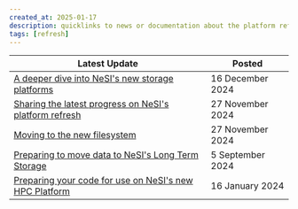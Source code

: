 ```yaml
---
created_at: 2025-01-17
description: quicklinks to news or documentation about the platform refresh
tags: [refresh]
---
```



Latest Update | Posted
----|----
[A deeper dive into NeSI's new storage platforms](https://www.nesi.org.nz/case-studies/deeper-dive-nesis-platform-refresh-part-1) | 16 December 2024
[Sharing the latest progress on NeSI's platform refresh](https://www.nesi.org.nz/news/2024/11/sharing-latest-progress-nesi%E2%80%99s-platform-refresh) | 27 November 2024
[Moving to the new filesystem](https://docs.nesi.org.nz/Storage/File_Systems_and_Quotas/Moving_to_the_new_filesystem/) | 27 November 2024
[Preparing to move data to NeSI's Long Term Storage](https://docs.nesi.org.nz/General/Announcements/Preparing_to_move_data_to_NeSI_long_term_storage/) | 5 September 2024
[Preparing your code for use on NeSI's new HPC Platform](https://docs.nesi.org.nz/General/Announcements/Preparing_your_code_for_use_on_NeSIs_new_HPC_platform/) | 16 January 2024
